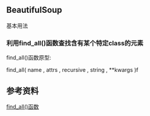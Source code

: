 ## BeautifulSoup

基本用法

### 利用find_all()函数查找含有某个特定class的元素

find_all()函数原型:

find_all( name , attrs , recursive , string , **kwargs )f

## 参考资料

[find_all()函数](https://beautifulsoup.readthedocs.io/zh_CN/v4.4.0/#find-all)